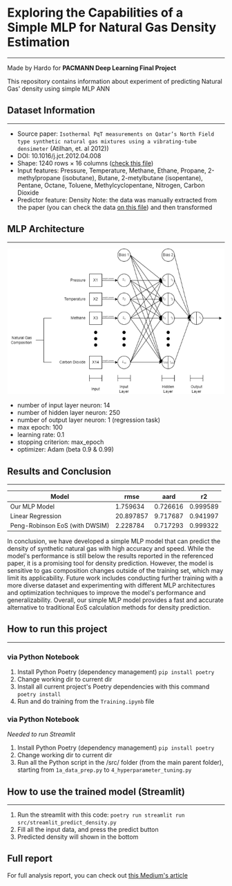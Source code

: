 # **Exploring the Capabilities of a Simple MLP for Natural Gas Density Estimation**
---
Made by Hardo for **PACMANN Deep Learning Final Project**

This repository contains information about experiment of predicting Natural Gas' density using simple MLP ANN
  

## Dataset Information
---
- Source paper: `Isothermal PqT measurements on Qatar’s North Field type synthetic natural gas mixtures using a vibrating-tube densimeter` (Atilhan, et. al 2012))
- DOI: 10.1016/j.jct.2012.04.008
- Shape: 1240 rows × 16 columns ([check this file](/dataset/ng_density_all.csv))
- Input features: Pressure, Temperature, Methane, Ethane, Propane, 2-methylpropane (isobutane), Butane, 2-metylbutane (isopentane), Pentane, Octane, Toluene, Methylcyclopentane, Nitrogen, Carbon Dioxide
- Predictor feature: Density
Note: the data was manually extracted from the paper (you can check the data [on this file](/dataset/Natural%20gas%20density%20data.xlsx)) and then transformed

## MLP Architecture
---
![MLP Architecture](/images/MLP_arch.png)
- number of input layer neuron: 14
- number of hidden layer neuron: 250
- number of output layer neuron: 1 (regression task)
- max epoch: 100
- learning rate: 0.1
- stopping criterion: max_epoch
- optimizer: Adam (beta 0.9 & 0.99)

## Results and Conclusion
---
| Model | rmse | aard | r2 |
|---|---|---|---|
| Our MLP Model | 1.759634 | 0.726616 | 0.999589 |
| Linear Regression | 20.897857 | 9.717687 | 0.941997 |
| Peng-Robinson EoS (with DWSIM) | 2.228784 | 0.717293 | 0.999322 |  

In conclusion, we have developed a simple MLP model that can predict the density of synthetic natural gas with high accuracy and speed. While the model's performance is still below the results reported in the referenced paper, it is a promising tool for density prediction. However, the model is sensitive to gas composition changes outside of the training set, which may limit its applicability. Future work includes conducting further training with a more diverse dataset and experimenting with different MLP architectures and optimization techniques to improve the model's performance and generalizability. Overall, our simple MLP model provides a fast and accurate alternative to traditional EoS calculation methods for density prediction.


## How to run this project
---
### via Python Notebook
1. Install Python Poetry (dependency management)
`pip install poetry`
2. Change working dir to current dir
3. Install all current project's Poetry dependencies with this command
`poetry install`
4. Run and do training from the `Training.ipynb` file 

### via Python Notebook
_Needed to run Streamlit_
1. Install Python Poetry (dependency management)
`pip install poetry`
2. Change working dir to current dir
3. Run all the Python script in the /src/ folder (from the main parent folder), starting from `1a_data_prep.py` to `4_hyperparameter_tuning.py`

## How to use the trained model (Streamlit)
---
1. Run the streamlit with this code:
`poetry run streamlit run src/streamlit_predict_density.py`
2. Fill all the input data, and press the predict button
3. Predicted density will shown in the bottom

## Full report
For full analysis report, you can check out [this Medium's article](https://medium.com/@haranobuhardo/exploring-the-capabilities-of-a-simple-mlp-for-natural-gas-density-estimation-ce4af2fdcb8e)
